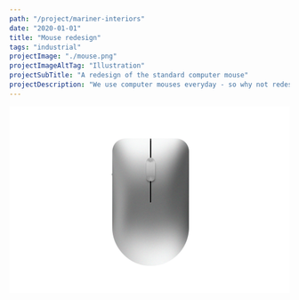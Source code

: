 ```yaml
---
path: "/project/mariner-interiors"
date: "2020-01-01"
title: "Mouse redesign"
tags: "industrial"
projectImage: "./mouse.png"
projectImageAltTag: "Illustration"
projectSubTitle: "A redesign of the standard computer mouse"
projectDescription: "We use computer mouses everyday - so why not redesign one?"
---
```


![Main shot](./mouse.png)
